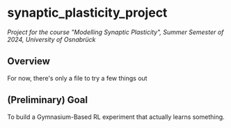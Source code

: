 # synaptic_plasticity_project
_Project for the course "Modelling Synaptic Plasticity", Summer Semester of 2024, University of Osnabrück_

## Overview
For now, there's only a file to try a few things out

## (Preliminary) Goal
To build a Gymnasium-Based RL experiment that actually learns something.
